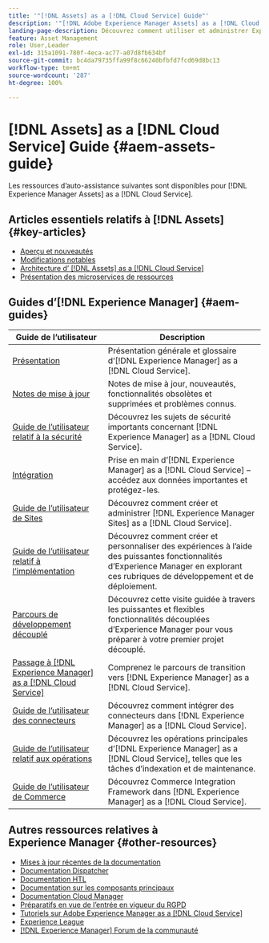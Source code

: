 ```yaml
---
title: '"[!DNL Assets] as a [!DNL Cloud Service] Guide"'
description: '"[!DNL Adobe Experience Manager Assets] as a [!DNL Cloud Service] ressources d’aide autonome et liens vers la documentation"'
landing-page-description: Découvrez comment utiliser et administrer Experience Manager Assets as a Cloud Service.
feature: Asset Management
role: User,Leader
exl-id: 315a1091-780f-4eca-ac77-a07d8fb634bf
source-git-commit: bc4da79735ffa99f8c66240bfbfd7fcd69d8bc13
workflow-type: tm+mt
source-wordcount: '287'
ht-degree: 100%

---
```


# [!DNL Assets] as a [!DNL Cloud Service] Guide {#aem-assets-guide}

Les ressources d’auto-assistance suivantes sont disponibles pour [!DNL Experience Manager Assets] as a [!DNL Cloud Service].

## Articles essentiels relatifs à [!DNL Assets]  {#key-articles}

* [Aperçu et nouveautés](overview.md)
* [Modifications notables](/help/assets/assets-cloud-changes.md)
* [Architecture d’ [!DNL Assets] as a [!DNL Cloud Service]](architecture.md)
* [Présentation des microservices de ressources](/help/assets/asset-microservices-overview.md)

## Guides d’[!DNL Experience Manager]  {#aem-guides}

| Guide de l’utilisateur | Description |
|---|---|
| [Présentation](/help/overview/home.md) | Présentation générale et glossaire d’[!DNL Experience Manager] as a [!DNL Cloud Service]. |
| [Notes de mise à jour](/help/release-notes/home.md) | Notes de mise à jour, nouveautés, fonctionnalités obsolètes et supprimées et problèmes connus. |
| [Guide de l’utilisateur relatif à la sécurité](/help/security/home.md) | Découvrez les sujets de sécurité importants concernant [!DNL Experience Manager] as a [!DNL Cloud Service]. |
| [Intégration](/help/onboarding/home.md) | Prise en main d’[!DNL Experience Manager] as a [!DNL Cloud Service] – accédez aux données importantes et protégez-les. |
| [Guide de l’utilisateur de Sites](/help/sites-cloud/home.md) | Découvrez comment créer et administrer [!DNL Experience Manager Sites] as a [!DNL Cloud Service]. |
| [Guide de l’utilisateur relatif à l’implémentation](/help/implementing/home.md) | Découvrez comment créer et personnaliser des expériences à l’aide des puissantes fonctionnalités d’Experience Manager en explorant ces rubriques de développement et de déploiement. |
| [Parcours de développement découplé](/help/journey-headless/developer/overview.md) | Découvrez cette visite guidée à travers les puissantes et flexibles fonctionnalités découplées d’Experience Manager pour vous préparer à votre premier projet découplé. |
| [Passage à [!DNL Experience Manager] as a [!DNL Cloud Service]](/help/journey-migration/getting-started.md) | Comprenez le parcours de transition vers [!DNL Experience Manager] as a [!DNL Cloud Service]. |
| [Guide de l’utilisateur des connecteurs](/help/connectors/home.md) | Découvrez comment intégrer des connecteurs dans [!DNL Experience Manager] as a [!DNL Cloud Service]. |
| [Guide de l’utilisateur relatif aux opérations](/help/operations/home.md) | Découvrez les opérations principales d’[!DNL Experience Manager] as a [!DNL Cloud Service], telles que les tâches d’indexation et de maintenance. |
| [Guide de l’utilisateur de Commerce](/help/commerce-cloud/home.md) | Découvrez Commerce Integration Framework dans [!DNL Experience Manager] as a [!DNL Cloud Service]. |

## Autres ressources relatives à Experience Manager {#other-resources}

* [Mises à jour récentes de la documentation](https://experienceleague.adobe.com/docs/experience-manager-release-information/aem-release-updates/doc-updates/documentation-updates.html?lang=fr#aem-as-a-cloud-service)
* [Documentation Dispatcher](/help/implementing/dispatcher/overview.md)
* [Documentation HTL](https://experienceleague.adobe.com/docs/experience-manager-htl/using/overview.html?lang=fr)
* [Documentation sur les composants principaux](https://experienceleague.adobe.com/docs/experience-manager-core-components/using/introduction.html?lang=fr)
* [Documentation Cloud Manager](https://experienceleague.adobe.com/docs/experience-manager-cloud-manager/using/introduction-to-cloud-manager.html?lang=fr)
* [Préparatifs en vue de l’entrée en vigueur du RGPD](/help/compliance/data-privacy-and-protection-readiness/aem-readiness.md)
* [Tutoriels sur Adobe Experience Manager as a [!DNL Cloud Service] ](https://experienceleague.adobe.com/docs/experience-manager-learn/cloud-service/overview.html?lang=fr)
* [Experience League](https://experienceleague.adobe.com/?promoid=K42KVXHD&amp;mv=other&amp;lang=fr#recommended/solutions/experience-manager)
* [[!DNL Experience Manager] Forum de la communauté](https://experienceleaguecommunities.adobe.com/t5/adobe-experience-manager/ct-p/adobe-experience-manager-community?profile.language=fr)
